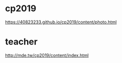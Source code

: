 # cp2019
https://40823233.github.io/cp2019/content/photo.html
# teacher
http://mde.tw/cp2019/content/index.html
